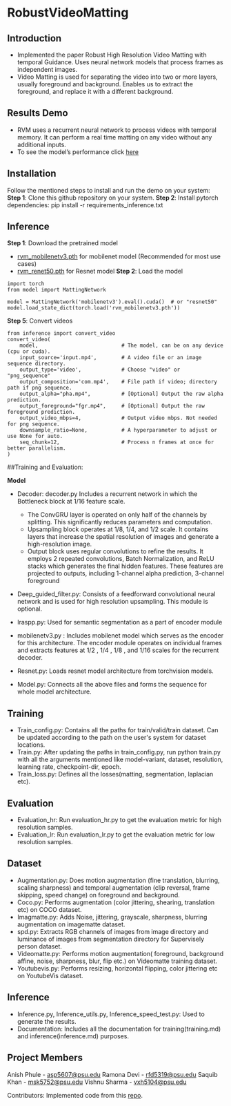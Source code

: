 # RobustVideoMatting


## Introduction

- Implemented the paper Robust High Resolution Video Matting with temporal Guidance. Uses neural network models that process frames as independent images. 
- Video Matting is used for separating the video into two or more layers, usually foreground and background. Enables us to extract the foreground, and replace it with a different background.

## Results Demo
- RVM uses a recurrent neural network to process videos with temporal memory. It can perform a real time matting on any video without any additional inputs.
- To see the model’s performance click [here](https://drive.google.com/drive/folders/1VFnWwuu-YXDKG-N6vcjK_nL7YZMFapMU?usp=sharing)


## Installation
Follow the mentioned steps to install and run the demo on your system:
**Step 1**: Clone this github repository on your system.
**Step 2**: Install pytorch dependencies: pip install -r requirements_inference.txt

## Inference 
**Step 1**: Download the pretrained model 
- [rvm_mobilenetv3.pth](https://github.com/PeterL1n/RobustVideoMatting/releases/download/v1.0.0/rvm_mobilenetv3.pth) for mobilenet model (Recommended for most use cases)
- [rvm_renet50.pth](https://github.com/PeterL1n/RobustVideoMatting/releases/download/v1.0.0/rvm_resnet50.pth) for Resnet model
**Step 2**: Load the model
```
import torch
from model import MattingNetwork

model = MattingNetwork('mobilenetv3').eval().cuda()  # or "resnet50"
model.load_state_dict(torch.load('rvm_mobilenetv3.pth'))
```
**Step 5**: Convert videos
```
from inference import convert_video
convert_video(
    model,                           # The model, can be on any device (cpu or cuda).
    input_source='input.mp4',        # A video file or an image sequence directory.
    output_type='video',             # Choose "video" or "png_sequence"
    output_composition='com.mp4',    # File path if video; directory path if png sequence.
    output_alpha="pha.mp4",          # [Optional] Output the raw alpha prediction.
    output_foreground="fgr.mp4",     # [Optional] Output the raw foreground prediction.
    output_video_mbps=4,             # Output video mbps. Not needed for png sequence.
    downsample_ratio=None,           # A hyperparameter to adjust or use None for auto.
    seq_chunk=12,                    # Process n frames at once for better parallelism.
)
```
##Training and Evaluation:

**Model**
- Decoder: decoder.py Includes a recurrent network in which the Bottleneck block at 1/16 feature scale. 
  - The ConvGRU layer is operated on only half of the channels by splitting. This significantly reduces parameters and computation.
  - Upsampling block operates at 1/8, 1/4, and 1/2 scale.  It contains layers that increase the spatial resolution of images and generate a high-resolution image.
  - Output block uses regular convolutions to refine the results. It employs 2 repeated convolutions, Batch Normalization, and ReLU stacks which generates the final hidden features. These features are projected to outputs, including 1-channel alpha prediction, 3-channel foreground 

- Deep_guided_filter.py: Consists of a feedforward convolutional neural network and is used for high resolution upsampling. This module is optional.
- lraspp.py: Used for semantic segmentation as a part of encoder module
- mobilenetv3.py : Includes mobilenet model which serves as the encoder for this architecture. The encoder module operates on individual frames and extracts features at 1/2 , 1/4 , 1/8 , and 1/16 scales for the recurrent decoder.
- Resnet.py: Loads resnet model architecture from torchvision models.
- Model.py: Connects all the above files and forms the sequence for whole model architecture.

## Training

- Train_config.py: Contains all the paths for train/valid/train dataset. Can be updated according to the path on the user's system for dataset locations.
- Train.py: After updating the paths in train_config.py, run python train.py with all the arguments mentioned like model-variant, dataset, resolution, learning rate, checkpoint-dir, epoch. 
- Train_loss.py: Defines all the losses(matting, segmentation, laplacian etc).

## Evaluation

- Evaluation_hr: Run evaluation_hr.py to get the evaluation metric for high resolution samples. 
- Evaluation_lr: Run evaluation_lr.py to get the evaluation metric for low resolution samples. 

## Dataset 

- Augmentation.py: Does motion augmentation (fine translation, blurring, scaling sharpness) and temporal augmentation (clip reversal, frame skipping, speed change) on foreground and background.
- Coco.py: Performs augmentation (color jittering, shearing, translation etc) on COCO dataset. 
- Imagmatte.py: Adds Noise, jittering, grayscale,  sharpness, blurring augmentation on imagematte dataset.
- spd.py: Extracts RGB channels of images from image directory and luminance of images from segmentation directory for  Supervisely person dataset.
- Videomatte.py: Performs motion augmentation( foreground, background affine, noise, sharpness, blur,  flip etc.) on Videomatte training dataset. 
- Youtubevis.py: Performs resizing, horizontal flipping, color jittering etc on YoutubeVis dataset.

## Inference
- Inference.py, Inference_utils.py, Inference_speed_test.py: Used to generate the results.  
- Documentation: Includes all the documentation for training(training.md) and inference(inference.md) purposes. 

## Project Members
Anish Phule - asp5607@psu.edu
Ramona Devi - rfd5319@psu.edu
Saquib Khan - msk5752@psu.edu
Vishnu Sharma - vxh5104@psu.edu


Contributors: Implemented code from this [repo](https://github.com/PeterL1n/RobustVideoMatting). 
